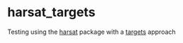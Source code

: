 # harsat_targets
Testing using the [harsat](https://github.com/osparcomm/HARSAT) package with a [targets](https://docs.ropensci.org/targets/) approach 
